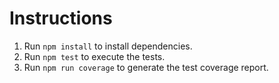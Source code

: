 # Instructions
1. Run `npm install` to install dependencies.
2. Run `npm test` to execute the tests.
3. Run `npm run coverage` to generate the test coverage report.
